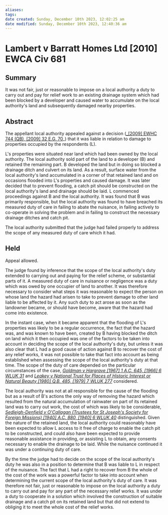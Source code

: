 ```yaml
---
aliases: 
tags: 
date created: Sunday, December 10th 2023, 12:02:25 am
date modified: Sunday, December 10th 2023, 12:40:36 am
---
```


# Lambert v Barratt Homes Ltd [2010] EWCA Civ 681

## Summary

It was not fair, just or reasonable to impose on a local authority a duty to carry out and pay for relief work to an existing drainage system which had been blocked by a developer and caused water to accumulate on the local authority's land and subsequently damaged nearby properties.

## Abstract

The appellant local authority appealed against a decision ([_[2009] EWHC 744 (QB), [2009] 32 E.G. 70](https://uk.westlaw.com/Document/I0B181B40233D11DEB0B0BB67A20EB8A8/View/FullText.html?originationContext=document&transitionType=DocumentItem&ppcid=e33249c43d2849b592eaedd195cb382b&contextData=(sc.DocLink))_) that it was liable in relation to damage to properties occupied by the respondents (L).

L's properties were situated near land which had been owned by the local authority. The local authority sold part of the land to a developer (B) and retained the remaining part. B developed the land but in doing so blocked a drainage ditch and culvert on its land. As a result, surface water from the local authority's land accumulated in a corner of that retained land and on occasions flooded into L's properties and caused damage. It was later decided that to prevent flooding, a catch pit should be constructed on the local authority's land and drainage should be laid. L commenced proceedings against B and the local authority. It was found that B was primarily responsible, but the local authority was found to have breached its measured duty of care in failing to abate the nuisance, in failing actively to co-operate in solving the problem and in failing to construct the necessary drainage ditches and catch pit.

The local authority submitted that the judge had failed properly to address the scope of any measured duty of care which it had.

## Held

Appeal allowed.

The judge found by inference that the scope of the local authority's duty extended to carrying out and paying for the relief scheme, or substantial parts of it. A measured duty of care in nuisance or negligence was a duty which was owed by one occupier of land to another. It was therefore necessary to consider what steps it was reasonable to expect the person on whose land the hazard had arisen to take to prevent damage to other land liable to be affected by it. Any such duty to act arose as soon as the landowner became, or should have become, aware that the hazard had come into existence.

In the instant case, when it became apparent that the flooding of L's properties was likely to be a regular occurrence, the fact that the hazard was, and was known to have been, created by B having blocked the ditch on land which it then occupied was one of the factors to be taken into account in deciding the scope of the local authority's duty, but unless it was also clear that L had a good cause of action against B to recover the cost of any relief works, it was not possible to take that fact into account as being established when assessing the scope of the local authority's duty at that time. The scope of the duty of care depended on the particular circumstances of the case, _[Goldman v Hargrave [1967] 1 A.C. 645, [1966] 6 WLUK 31](https://uk.westlaw.com/Document/IB244ED10E42711DA8FC2A0F0355337E9/View/FullText.html?originationContext=document&transitionType=DocumentItem&ppcid=e33249c43d2849b592eaedd195cb382b&contextData=(sc.DocLink))_ and _[Leakey v National Trust for Places of Historic Interest or Natural Beauty [1980] Q.B. 485, [1979] 7 WLUK 277](https://uk.westlaw.com/Document/IDF57C660E42711DA8FC2A0F0355337E9/View/FullText.html?originationContext=document&transitionType=DocumentItem&ppcid=e33249c43d2849b592eaedd195cb382b&contextData=(sc.DocLink))_ considered.

The local authority was not at all responsible for the cause of the flooding but as a result of B's actions the only way of removing the hazard which resulted from the natural accumulation of rainwater on part of its retained land was to carry out work, the cost of which was likely to be considerable, _[Sedleigh-Denfield v O'Callagan (Trustees for St Joseph's Society for Foreign Missions) [1940] A.C. 880, [1940] 6 WLUK 40](https://uk.westlaw.com/Document/I9FDFCCC1E42811DA8FC2A0F0355337E9/View/FullText.html?originationContext=document&transitionType=DocumentItem&ppcid=e33249c43d2849b592eaedd195cb382b&contextData=(sc.DocLink))_ distinguished. Given the nature of the retained land, the local authority could reasonably have been expected to allow L access to it free of charge to enable the catch pit to be constructed, and could also have been expected to provide reasonable assistance in providing, or assisting L to obtain, any consents necessary to enable the drainage to be laid. While the nuisance continued it was under a continuing duty of care.

By the time the judge had to decide on the scope of the local authority's duty he was also in a position to determine that B was liable to L in respect of the nuisance. The fact that L had a right to recover from B the whole of the cost of the work was a powerful factor to take into account when determining the current scope of the local authority's duty of care. It was therefore not fair, just or reasonable to impose on the local authority a duty to carry out and pay for any part of the necessary relief works. It was under a duty to cooperate in a solution which involved the construction of suitable drainage and a catch pit on its retained land but that did not extend to obliging it to meet the whole cost of the relief works.
